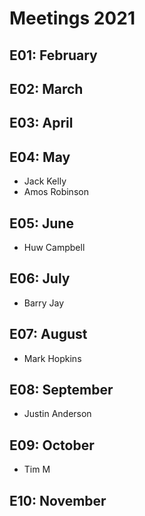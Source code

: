 # Meetings 2021

## E01: February

## E02: March

## E03: April

## E04: May
* Jack Kelly
* Amos Robinson
## E05: June
* Huw Campbell
## E06: July
* Barry Jay
## E07: August
* Mark Hopkins
## E08: September
* Justin Anderson
## E09: October
* Tim M
## E10: November
